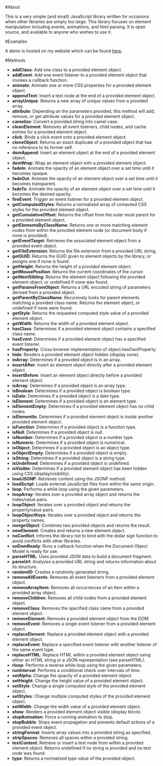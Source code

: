 #About

This is a very simple (and small) JavaScript library written for occasions when other libraries are simply too large.
This library focuses on element manipulation including events, animations, and html parsing.
It is open source, and available to anyone who wishes to use it.

#Examples

A demo is hosted on my website which can be found [here](http://jbull.ca/#work-javascript-tofu).

#Methods

+	**addClass**: Add one class to a provided element object.
+	**addEvent**: Add one event listener to a provided element object that invokes a callback function.
+	**animate**: Animate one or more CSS properties for a provided element object.
+	**appendText**: Insert a text node at the end of a provided element object.
+	**arrayUnique**: Returns a new array of unique values from a provided array.
+	**attribute**: Depending on the parameters provided, this method will add, remove, or get attribute values for a provided element object.
+	**camelize**: Convert a provided string into camel case.
+	**cleanElement**: Removes all event listeners, child nodes, and cache entries for a provided element object.
+	**click**: Binds a click event onto a provided element object.
+	**cloneObject**: Returns an exact duplicate of a provided object that has no reference to its former self.
+	**domAppend**: Insert an element object at the end of a provided element object.
+	**domWrap**: Wrap an element object with a provided element object.
+	**fadeIn**: Animate the opacity of an element object over a set time until it becomes opaque.
+	**fadeOut**: Animate the opacity of an element object over a set time until it becomes transparent.
+	**fadeTo**: Animate the opacity of an element object over a set time until it becomes the desired opacity.
+	**fireEvent**: Trigger an event listener for a provided element object.
+	**getComputedStyles**: Returns a normalized array of computed CSS styles for the provided element object.
+	**getCumulativeOffset**: Returns the offset from the outer most parent for a provided element object.
+	**getElementsByClassName**: Returns one or more matching element nodes from within the provided element node (or document body if none is provided).
+	**getEventTarget**: Retrieves the associated element object from a provided event object.
+	**getFileExtension**: Returns the file extension from a provided URL string.
+	**getGUID**: Returns the GUID given to element objects by the library, or assigns one if none is found.
+	**getHeight**: Returns the height of a provided element object.
+	**getMousePosition**: Returns the current coordinates of the cursor.
+	**getNextSibling**: Returns the element object following the provided element object, or undefined if none was found.
+	**getParamsFromObject**: Returns a URL encoded string of parameters derived from a provided object.
+	**getParentByClassName**: Recursively looks for parent elements matching a provided class name. Returns the element object, or undefined if none were found.
+	**getStyle**: Returns the requested computed style value of a provided element object.
+	**getWidth**: Returns the width of a provided element object.
+	**hasClass**: Determines if a provided element object contains a specified class name.
+	**hasEvent**: Determines if a provided element object has a specified event listener.
+	**hasProperty**: Cross browser implementation of object.hasOwnProperty.
+	**hide**: Renders a provided element object hidden (display none).
+	**inArray**: Determines if a provided object is in an array.
+	**insertAfter**: Insert an element object directly after a provided element object.
+	**insertBefore**: Insert an element object directly before a provided element object.
+	**isArray**: Determines if a provided object is an array type.
+	**isBoolean**: Determines if a provided object is boolean type.
+	**isDate**: Determines if a provided object is a date type.
+	**isElement**: Determines if a provided object is an element type.
+	**isElementEmpty**: Determines if a provided element object has no child nodes.
+	**isElementIn**: Determines if a provided element object is inside another provided element object.
+	**isFunction**: Determines if a provided object is a function type.
+	**isNull**: Determines if a provided object is null.
+	**isNumber**: Determines if a provided object is a number type.
+	**isNumeric**: Determines if a provided object is numerical.
+	**isObject**: Determines if a provided object is an object type.
+	**isObjectEmpty**: Determines if a provided object is empty.
+	**isString**: Determines if a provided object is a string type.
+	**isUndefined**: Determines if a provided object is undefined.
+	**isVisible**: Determines if a provided element object has been hidden using CSS (display/visibility).
+	**loadJSONP**: Retrieves content using the JSONP method.
+	**loadScript**: Loads external JavaScript files from within the same origin.
+	**loop**: Performs a while loop using the given parameters.
+	**loopArray**: Iterates over a provided array object and returns the index/value pairs.
+	**loopObject**: Iterates over a provided object and returns the property/value pairs.
+	**loopObjectKeys**: Iterates over a provided object and returns the property names.
+	**mergeObject**: Combines two provided objects and returns the result.
+	**newElement**: Creates and returns a new element object.
+	**noConflict**: Informs the library not to bind with the dollar sign function to avoid conflicts with other libraries.
+	**onDomReady**: Runs a callback function when the Document Object Model is ready for use.
+	**parseHTML**: Uses provided JSON data to build a document fragment.
+	**parseUrl**: Analyzes a provided URL string and returns information about its structure.
+	**randomID**: Creates a randomly generated string.
+	**removeAllEvents**: Removes all event listeners from a provided element object.
+	**removeArrayItem**: Removes all occurrences of an item within a provided array object.
+	**removeChildren**: Removes all child nodes from a provided element object.
+	**removeClass**: Removes the specified class name from a provided element object.
+	**removeElement**: Removes a provided element object from the DOM.
+	**removeEvent**: Removes a single event listener from a provided element object.
+	**replaceElement**: Replace a provided element object with a provided element object.
+	**replaceEvent**: Replace a specified event listener with another listener of the same event type.
+	**replaceHTML**: Replace HTML within a provided element object using either an HTML string or a JSON representation (see parseHTML).
+	**rloop**: Performs a reverse while loop using the given parameters.
+	**runInterval**: Performs a conditional check over intervals of time.
+	**setAlpha**: Change the opacity of a provided element object.
+	**setHeight**: Change the height value of a provided element object.
+	**setStyle**: Change a single computed style of the provided element object.
+	**setStyles**: Change multiple computed styles of the provided element object.
+	**setWidth**: Change the width value of a provided element object.
+	**show**: Renders a provided element object visible (display block).
+	**stopAnimation**: Force a running animation to stop.
+	**stopBubble**: Stops event propagation and prevents default actions of a provided event object.
+	**stringFormat**: Inserts array values into a provided string as specified.
+	**stripSpaces**: Removes all spaces within a provided string.
+	**textContent**: Retrieve or insert a text node from within a provided element object. Returns undefined if no string is provided and no text node was found.
+	**type**: Returns a normalized type value of the provided object.